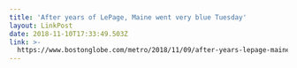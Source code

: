```yaml
---
title: 'After years of LePage, Maine went very blue Tuesday'
layout: LinkPost
date: 2018-11-10T17:33:49.503Z
link: >-
  https://www.bostonglobe.com/metro/2018/11/09/after-years-lepage-maine-went-very-blue-tuesday/5QhkH7mUFE2pcMoYKQocIN/story.html
---
```

